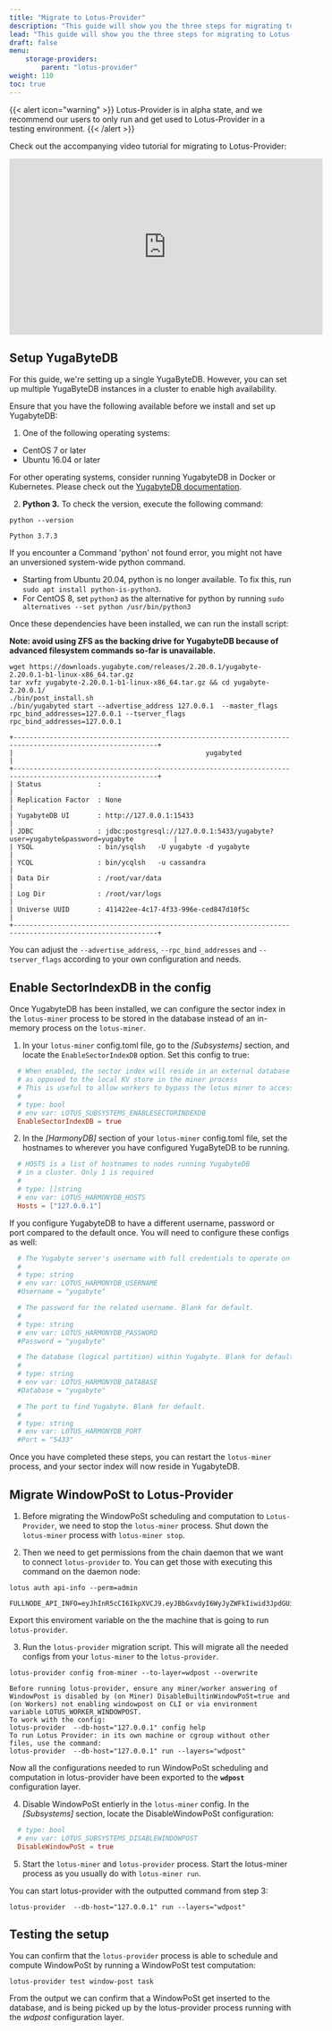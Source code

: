 ```yaml
---
title: "Migrate to Lotus-Provider"
description: "This guide will show you the three steps for migrating to Lotus-Provider, from Lotus-Miner"
lead: "This guide will show you the three steps for migrating to Lotus-Provider, from Lotus-Miner"
draft: false
menu:
    storage-providers:
        parent: "lotus-provider"
weight: 110
toc: true
---
```


{{< alert icon="warning" >}}
Lotus-Provider is in alpha state, and we recommend our users to only run and get used to Lotus-Provider in a testing environment.
{{< /alert >}}

Check out the accompanying video tutorial for migrating to Lotus-Provider:
<iframe width="560" height="315" src="https://www.youtube-nocookie.com/embed/8Th0nBcAT-M?si=VXTKc3uZmI91hjPp" title="YouTube video player" frameborder="0" allow="accelerometer; autoplay; clipboard-write; encrypted-media; gyroscope; picture-in-picture; web-share" allowfullscreen></iframe>

## Setup YugaByteDB

For this guide, we're setting up a single YugaByteDB. However, you can set up multiple YugaByteDB instances in a cluster to enable high availability.

Ensure that you have the following available before we install and set up YugabyteDB:

1. One of the following operating systems:

- CentOS 7 or later
- Ubuntu 16.04 or later

For other operating systems, consider running YugabyteDB in Docker or Kubernetes. Please check out the [YugabyteDB documentation](https://docs.yugabyte.com/preview/quick-start/).

2. **Python 3.** To check the version, execute the following command:

```shell with-output
python --version
```
```
Python 3.7.3
```

If you encounter a Command 'python' not found error, you might not have an unversioned system-wide python command.

- Starting from Ubuntu 20.04, python is no longer available. To fix this, run `sudo apt install python-is-python3`.
- For CentOS 8, set `python3` as the alternative for python by running `sudo alternatives --set python /usr/bin/python3`

Once these dependencies have been installed, we can run the install script:

**Note: avoid using ZFS as the backing drive for YugabyteDB because of advanced filesystem commands so-far is unavailable.**

```shell with-output
wget https://downloads.yugabyte.com/releases/2.20.0.1/yugabyte-2.20.0.1-b1-linux-x86_64.tar.gz
tar xvfz yugabyte-2.20.0.1-b1-linux-x86_64.tar.gz && cd yugabyte-2.20.0.1/
./bin/post_install.sh
./bin/yugabyted start --advertise_address 127.0.0.1  --master_flags rpc_bind_addresses=127.0.0.1 --tserver_flags rpc_bind_addresses=127.0.0.1
```
```
+----------------------------------------------------------------------------------------------------------+
|                                                yugabyted                                                 |
+----------------------------------------------------------------------------------------------------------+
| Status              :                                                                                    |
| Replication Factor  : None                                                                               |
| YugabyteDB UI       : http://127.0.0.1:15433                                                             |
| JDBC                : jdbc:postgresql://127.0.0.1:5433/yugabyte?user=yugabyte&password=yugabyte          |
| YSQL                : bin/ysqlsh   -U yugabyte -d yugabyte                                               |
| YCQL                : bin/ycqlsh   -u cassandra                                                          |
| Data Dir            : /root/var/data                                                                     |
| Log Dir             : /root/var/logs                                                                     |
| Universe UUID       : 411422ee-4c17-4f33-996e-ced847d10f5c                                               |
+----------------------------------------------------------------------------------------------------------+
```

You can adjust the `--advertise_address`, `--rpc_bind_addresses` and `--tserver_flags` according to your own configuration and needs.

## Enable SectorIndexDB in the config


Once YugabyteDB has been installed, we can configure the sector index in the `lotus-miner` process to be stored in the database instead of an in-memory process on the `lotus-miner`.

1. In your `lotus-miner` config.toml file, go to the *[Subsystems]* section, and locate the `EnableSectorIndexDB` option. Set this config to true:

```toml
  # When enabled, the sector index will reside in an external database
  # as opposed to the local KV store in the miner process
  # This is useful to allow workers to bypass the lotus miner to access sector information
  #
  # type: bool
  # env var: LOTUS_SUBSYSTEMS_ENABLESECTORINDEXDB
  EnableSectorIndexDB = true
```

2. In the *[HarmonyDB]* section of your `lotus-miner` config.toml file, set the hostnames to wherever you have configured YugaByteDB to be running.

```toml
  # HOSTS is a list of hostnames to nodes running YugabyteDB
  # in a cluster. Only 1 is required
  #
  # type: []string
  # env var: LOTUS_HARMONYDB_HOSTS
  Hosts = ["127.0.0.1"]
```

If you configure YugabyteDB to have a different username, password or port compared to the default once. You will need to configure these configs as well:

```toml
  # The Yugabyte server's username with full credentials to operate on Lotus' Database. Blank for default.
  #
  # type: string
  # env var: LOTUS_HARMONYDB_USERNAME
  #Username = "yugabyte"

  # The password for the related username. Blank for default.
  #
  # type: string
  # env var: LOTUS_HARMONYDB_PASSWORD
  #Password = "yugabyte"

  # The database (logical partition) within Yugabyte. Blank for default.
  #
  # type: string
  # env var: LOTUS_HARMONYDB_DATABASE
  #Database = "yugabyte"

  # The port to find Yugabyte. Blank for default.
  #
  # type: string
  # env var: LOTUS_HARMONYDB_PORT
  #Port = "5433"
```

Once you have completed these steps, you can restart the `lotus-miner` process, and your sector index will now reside in YugabyteDB.

## Migrate WindowPoSt to Lotus-Provider

1. Before migrating the WindowPoSt scheduling and computation to `Lotus-Provider`, we need to stop the `lotus-miner` process. Shut down the `lotus-miner` process with `lotus-miner stop`.


2. Then we need to get permissions from the chain daemon that we want to connect `lotus-provider` to. You can get those with executing this command on the daemon node:

```shell with-output
lotus auth api-info --perm=admin
```
```
FULLNODE_API_INFO=eyJhInR5cCI6IkpXVCJ9.eyJBbGxvdyI6WyJyZWFkIiwid3JpdGUiLCJzaWduIiwiYWRtaW4iXX0.nNtaVSjHsSXyWFTkvk3KZC8hjlrBrK9B9WNHLJGKfR0:/ip4/127.0.0.1/tcp/1234/http
```

Export this enviroment variable on the the machine that is going to run `lotus-provider`.

3. Run the `lotus-provider` migration script. This will migrate all the needed configs from your `lotus-miner` to the `lotus-provider`.

```shell with-output
lotus-provider config from-miner --to-layer=wdpost --overwrite
```
```
Before running lotus-provider, ensure any miner/worker answering of WindowPost is disabled by (on Miner) DisableBuiltinWindowPoSt=true and (on Workers) not enabling windowpost on CLI or via environment variable LOTUS_WORKER_WINDOWPOST.
To work with the config:
lotus-provider  --db-host="127.0.0.1" config help 
To run Lotus Provider: in its own machine or cgroup without other files, use the command:
lotus-provider  --db-host="127.0.0.1" run --layers="wdpost"
```

Now all the configurations needed to run WindowPoSt scheduling and computation in lotus-provider have been exported to the **`wdpost`** configuration layer.

4. Disable WindowPoSt entierly in the `lotus-miner` config. In the *[Subsystems]* section, locate the DisableWindowPoSt configuration:

```toml
  # type: bool
  # env var: LOTUS_SUBSYSTEMS_DISABLEWINDOWPOST
  DisableWindowPoSt = true
```

5. Start the `lotus-miner` and `lotus-provider` process. Start the lotus-miner process as you usually do with `lotus-miner run`. 

You can start lotus-provider with the outputted command from step 3:

```shell
lotus-provider  --db-host="127.0.0.1" run --layers="wdpost"
```

## Testing the setup

You can confirm that the `lotus-provider` process is able to schedule and compute WindowPoSt by running a WindowPoSt test computation:

```shell with-output
lotus-provider test window-post task
```

From the output we can confirm that a WindowPoSt get inserted to the database, and is being picked up by the lotus-provider process running with the *wdpost* configuration layer.